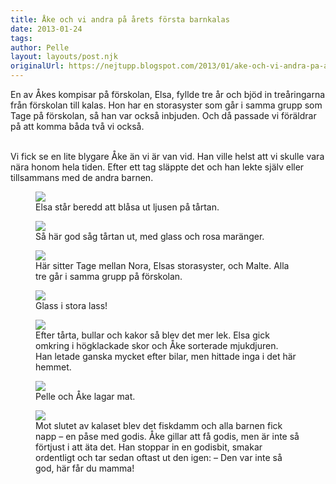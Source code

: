 ```yaml
---
title: Åke och vi andra på årets första barnkalas
date: 2013-01-24
tags: 	
author: Pelle
layout: layouts/post.njk
originalUrl: https://nejtupp.blogspot.com/2013/01/ake-och-vi-andra-pa-arets-forsta.html
---
```


En av Åkes kompisar på förskolan, Elsa, fyllde tre år och bjöd in treåringarna från förskolan till kalas. Hon har en storasyster som går i samma grupp som Tage på förskolan, så han var också inbjuden. Och då passade vi föräldrar på att komma båda två vi också.
<br><br>

Vi fick se en lite blygare Åke än vi är van vid. Han ville helst att vi skulle vara nära honom hela tiden. Efter ett tag släppte det och han lekte själv eller tillsammans med de andra barnen.

<figure>
	<img src="../../../../img/Barnkalas+hos+Elsa+3+a%CC%8Ar-5C5C1002.jpg">
	<figcaption>Elsa står beredd att blåsa ut ljusen på tårtan.</figcaption>
</figure>

<figure>
	<img src="../../../../img/Barnkalas+hos+Elsa+3+a%CC%8Ar-5C5C1004.jpg">
	<figcaption>Så här god såg tårtan ut, med glass och rosa maränger.</figcaption>
</figure>

<figure>
	<img src="../../../../img/Barnkalas+hos+Elsa+3+a%CC%8Ar-5C5C1009.jpg">
	<figcaption>Här sitter Tage mellan Nora, Elsas storasyster, och Malte. Alla tre går i samma grupp på förskolan. </figcaption>
</figure>

<figure>
	<img src="../../../../img/Barnkalas+hos+Elsa+3+a%CC%8Ar-5C5C1014.jpg">
	<figcaption>Glass i stora lass!</figcaption>
</figure>

<figure>
	<img src="../../../../img/Barnkalas+hos+Elsa+3+a%CC%8Ar-5C5C1026.jpg">
	<figcaption>Efter tårta, bullar och kakor så blev det mer lek. Elsa gick omkring i högklackade skor och Åke sorterade mjukdjuren.<br>Han letade ganska mycket efter bilar, men hittade inga i det här hemmet.</figcaption>
</figure>

<figure>
	<img src="../../../../img/Barnkalas+hos+Elsa+3+a%CC%8Ar-5C5C1031.jpg">
	<figcaption>Pelle och Åke lagar mat.</figcaption>
</figure>

<figure>
	<img src="../../../../img/Barnkalas+hos+Elsa+3+a%CC%8Ar-5C5C1066.jpg">
	<figcaption>Mot slutet av kalaset blev det fiskdamm och alla barnen fick napp – en påse med godis. Åke gillar att få godis, men är inte så förtjust i att äta det. Han stoppar in en godisbit, smakar ordentligt och tar sedan oftast ut den igen: – Den var inte så god, här får du mamma!</figcaption>
</figure>
